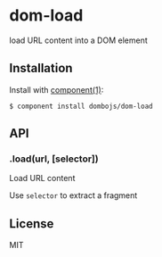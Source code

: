 
# dom-load

  load URL content into a DOM element

## Installation

  Install with [component(1)](http://component.io):

    $ component install dombojs/dom-load

## API

### .load(url, [selector])

  Load URL content

  Use `selector` to extract a fragment

## License

  MIT
